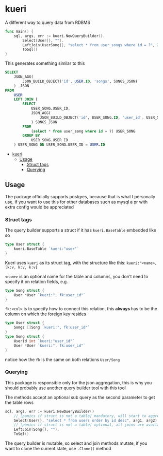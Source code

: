 # kueri

A different way to query data from RDBMS

```go
func main() {
    sql, args, err := kueri.NewQueryBuilder().
        Select(User{}, "").
        LeftJoin(UserSong{}, "select * from user_songs where id = ?", 2).
        ToSql()
}
```

This generates something similar to this

```sql
SELECT
	JSON_AGG(
		JSON_BUILD_OBJECT('id', USER.ID, 'songs', SONGS_JSON)
	) _JSON
FROM
	USER
	LEFT JOIN (
		SELECT
			USER_SONG.USER_ID,
			JSON_AGG(
				JSON_BUILD_OBJECT('id', USER_SONG.ID, 'user_id', USER_SONG.USER_ID)
			) SONGS_JSON
		FROM
			(select * from user_song where id = ?) USER_SONG
		GROUP BY
			USER_SONG.USER_ID
	) USER_SONG ON USER_SONG.USER_ID = USER.ID
```


<!--toc:start-->
- [kueri](#kueri)
  - [Usage](#usage)
    - [Struct tags](#struct-tags)
    - [Querying](#querying)
<!--toc:end-->


## Usage

The package officially supports postgres, because that is what I personally use,
if you want to use this for other databases such as mysql a pr with extra config would be
appreciated


### Struct tags

The query builder supports a struct if it has `kueri.BaseTable` embedded like so

```go
type User struct {
	kueri.BaseTable `kueri:"user"`
}
```

Kueri uses `kueri` as its struct tag, with the structure like this:
`kueri:"<name>, [k:v, k:v, k:v]`

`<name>` is an optional name for the table and columns, you don't need to
specify it on relation fields, e.g.

```go
type Song struct {
	User *User `kueri:", fk:user_id"`
}
```

`fk:<col>` is to specify how to connect this relation, this **always** has to be
the column on which the foreign key resides


```go
type User struct {
	Songs []Song `kueri:", fk:user_id"`
}
type Song struct {
	UserId int `kueri:"user_id"`
	User *User `kueri:", fk:user_id"`
}
```

notice how the `fk` is the same on both relations `User/Song`

### Querying

This package is responsible only for the json aggregation,
this is why you should probably use another query builder tool with this tool

The methods accept an optional sub query as the second parameter to get the table rows


```go
sql, args, err := kueri.NewQueryBuilder()
	// [panics if struct is not a table] mandatory, will start to aggregate from this struct
	Select(User{}, "select * from users order by id desc", arg1, arg2).
	// [panics if struct is not a table] optional, all joins are available LeftJoin / RightJoin ... etc
	LeftJoin(Song{}, "").
	ToSql()
```

The query builder is mutable, so select and join methods mutate, if you want to clone
the current state, use `.Clone()` method
